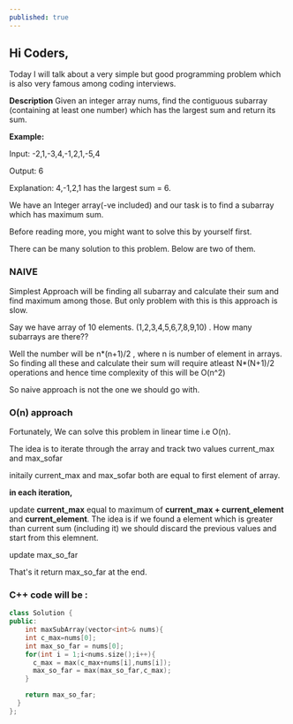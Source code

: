 ```yaml
---
published: true
---
```

## Hi Coders,

Today I will talk about a very simple but good programming problem which is also very famous among coding interviews.

**Description**
Given an integer array nums, find the contiguous subarray (containing at least one number) which has the largest sum and return its sum.

**Example:**

Input: -2,1,-3,4,-1,2,1,-5,4

Output: 6

Explanation: 4,-1,2,1 has the largest sum = 6.

We have an Integer array(-ve included) and our task is to find a subarray which has maximum sum.

Before reading more, you might want to solve this by yourself first.

There can be many solution to this problem. Below are two of them.

### NAIVE

Simplest Approach will be finding all subarray and calculate their sum and find maximum among those. But only problem with this is this approach is slow.

Say we have array of 10 elements. (1,2,3,4,5,6,7,8,9,10) . How many subarrays are there??

Well the number will be n*(n+1)/2 , where n is number of element in arrays. So finding all these and calculate their sum will require atleast N*(N+1)/2 operations and hence time complexity of this will be O(n^2) 

So naive approach is not the one we should go with.

### O(n) approach

Fortunately, We can solve this problem in linear time i.e O(n).

The idea is to iterate through the array and track two values current_max and max_sofar 

initaily current_max and max_sofar both are equal to first element of array.

**in each iteration,** 

update **current_max** equal to maximum of **current_max + current_element** and **current_element**. The idea is if we found a element which is greater than current sum (including it) we should discard the previous values and start from this elemnent.

update max_so_far

That's it return max_so_far at the end.

### C++ code will be :

```cpp
class Solution {
public:
    int maxSubArray(vector<int>& nums){
    int c_max=nums[0];
    int max_so_far = nums[0];
    for(int i = 1;i<nums.size();i++){
      c_max = max(c_max+nums[i],nums[i]);
      max_so_far = max(max_so_far,c_max);
    }

    return max_so_far;
  }
};
```

